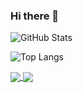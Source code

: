 ### Hi there 👋

<!--
**AmaruVL/AmaruVL** is a ✨ _special_ ✨ repository because its `README.md` (this file) appears on your GitHub profile.

Here are some ideas to get you started:

- 🔭 I’m currently working on ...
- 🌱 I’m currently learning ...
- 👯 I’m looking to collaborate on ...
- 🤔 I’m looking for help with ...
- 💬 Ask me about ...
- 📫 How to reach me: ...
- 😄 Pronouns: ...
- ⚡ Fun fact: ...
-->

![GitHub Stats](https://github-readme-stats.vercel.app/api?username=AmaruVL&theme=github_dark&border_color=30363D)
<!--  Themes stats:-
radical, dark, radical, merko, gruvbox, tokyonight, onedark, cobalt, synthwave, highcontrast, dracula -->

![Top Langs](https://github-readme-stats.vercel.app/api/top-langs/?username=AmaruVL&layout=compact&theme=github_dark&border_color=30363D)


<a href=".">
  <img align="center" src="https://github-readme-stats.vercel.app/api?username=AmaruVL&theme=github_dark&border_color=30363D" />
</a>
<a href=".">
  <img align="center" src="https://github-readme-stats.vercel.app/api/top-langs/?username=AmaruVL&layout=compact&theme=github_dark&border_color=30363D" />
</a>

